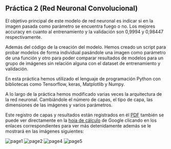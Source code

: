 ## Práctica 2 (Red Neuronal Convolucional)

El objetivo principal de este modelo de red neuronal es indicar si en la imagen pasada como parámetro se encuentra fuego o no. Los mejores accuracy en cuanto al entrenamiento y la validación son 0,9994 y 0,98447 respectivamente.

Además del código de la creación del modelo. Hemos creado un script para probar modelos de forma individual pasándole una imagen como parámetro de una función y otro para poder comparar resultados de modelos para un grupo de imágenes sin relación alguna con el dataset de entrenamiento y validación.

En esta práctica hemos utilizado el lenguaje de programación
Python con bibliotecas como Tensorflow, keras, Matplotlib y Numpy.

A lo largo de la práctica hemos modificado varias veces la arquitectura de la red neuronal.
Cambiándole el número de capas, el tipo de capa, las dimensiones de las imágenes y varios parámetros.

Este registro de capas y resultados están registrados en él [PDF](<practica2-fsi - Hoja 1.pdf>) también se puede ver directamente en la [hoja de cálculo](https://docs.google.com/spreadsheets/d/13BSoWVJLA1nB_YC3Gdmtv0DHV2zwjAWGG8k0DPOCewQ/edit?usp=sharing) de Google clicando en los enlaces correspondientes para ver más detenidamente además se le mostrará en las imágenes siguientes:

![page1](<practica2-fsi - Hoja 1_page-0002-1.jpg>) ![page2](<practica2-fsi - Hoja 1_page-0003-1.jpg>) ![page4](<practica2-fsi - Hoja 1_page-0004-1.jpg>) ![page5](<practica2-fsi - Hoja 1_page-0001-1.jpg>)
